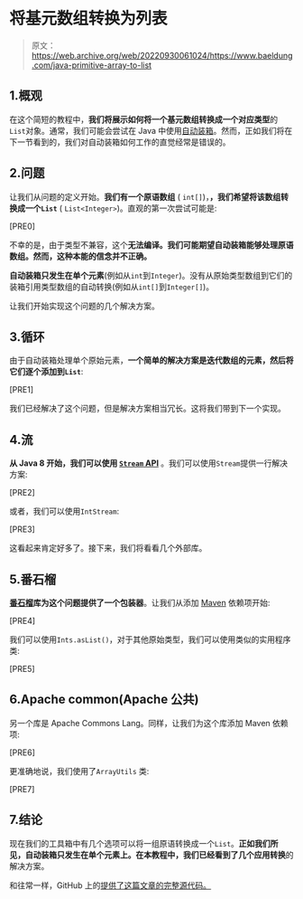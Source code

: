 # 将基元数组转换为列表

> 原文：<https://web.archive.org/web/20220930061024/https://www.baeldung.com/java-primitive-array-to-list>

## 1.概观

在这个简短的教程中，**我们将展示如何将一个基元数组转换成一个对应类型**的`List`对象。通常，我们可能会尝试在 Java 中使用[自动装箱](/web/20220926181526/https://www.baeldung.com/java-wrapper-classes#autoboxing-and-unboxing)。然而，正如我们将在下一节看到的，我们对自动装箱如何工作的直觉经常是错误的。

## 2.问题

让我们从问题的定义开始。**我们有一个原语数组** ( `int[]`)，**，我们希望将该数组转换成一个`List`** ( `List<Integer>`)。直观的第一次尝试可能是:

[PRE0]

不幸的是，由于类型不兼容，这个**无法编译。我们可能期望自动装箱能够处理原语数组。然而，这种本能的信念并不正确。**

**自动装箱只发生在单个元素**(例如从`int`到`Integer`)。没有从原始类型数组到它们的装箱引用类型数组的自动转换(例如从`int[]`到`Integer[]`)。

让我们开始实现这个问题的几个解决方案。

## 3.循环

由于自动装箱处理单个原始元素，**一个简单的解决方案是迭代数组的元素，然后将它们逐个添加到`List`**:

[PRE1]

我们已经解决了这个问题，但是解决方案相当冗长。这将我们带到下一个实现。

## 4.流

**从 Java 8 开始，我们可以使用 [`Stream` API](/web/20220926181526/https://www.baeldung.com/java-streams)** 。我们可以使用`Stream`提供一行解决方案:

[PRE2]

或者，我们可以使用`IntStream`:

[PRE3]

这看起来肯定好多了。接下来，我们将看看几个外部库。

## 5.番石榴

**[番石榴](/web/20220926181526/https://www.baeldung.com/category/guava/)库为这个问题提供了一个包装器**。让我们从添加 [Maven](https://web.archive.org/web/20220926181526/https://search.maven.org/artifact/com.google.guava/guava) 依赖项开始:

[PRE4]

我们可以使用`Ints.asList()`，对于其他原始类型，我们可以使用类似的实用程序类:

[PRE5]

## 6.Apache common(Apache 公共)

另一个库是 Apache Commons Lang。同样，让我们为这个库添加 Maven 依赖项:

[PRE6]

更准确地说，我们使用了`ArrayUtils` 类:

[PRE7]

## 7.结论

现在我们的工具箱中有几个选项可以将一组原语转换成一个`List`。**正如我们所见，自动装箱只发生在单个元素上。在本教程中，我们已经看到了几个应用转换**的解决方案。

和往常一样，GitHub 上的[提供了这篇文章的完整源代码。](https://web.archive.org/web/20220926181526/https://github.com/eugenp/tutorials/tree/master/core-java-modules/core-java-collections)